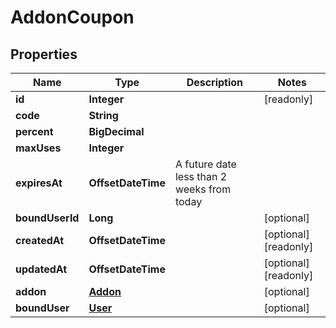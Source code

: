 

# AddonCoupon


## Properties

Name | Type | Description | Notes
------------ | ------------- | ------------- | -------------
**id** | **Integer** |  |  [readonly]
**code** | **String** |  | 
**percent** | **BigDecimal** |  | 
**maxUses** | **Integer** |  | 
**expiresAt** | **OffsetDateTime** | A future date less than 2 weeks from today | 
**boundUserId** | **Long** |  |  [optional]
**createdAt** | **OffsetDateTime** |  |  [optional] [readonly]
**updatedAt** | **OffsetDateTime** |  |  [optional] [readonly]
**addon** | [**Addon**](Addon.md) |  |  [optional]
**boundUser** | [**User**](User.md) |  |  [optional]



